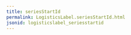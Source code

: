 ```yaml
---
title: seriesStartId
permalink: LogisticsLabel.seriesStartId.html
jsonid: logisticslabel_seriesstartid
---
```

